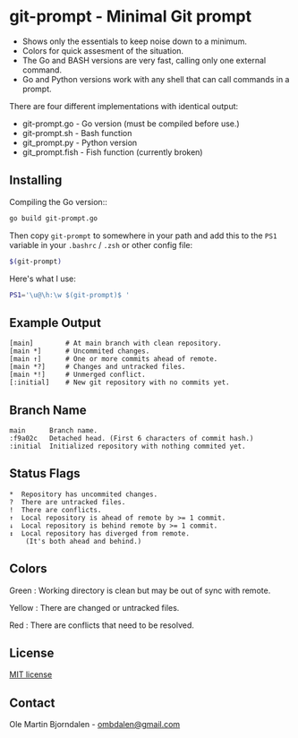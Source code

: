 # git-prompt - Minimal Git prompt

* Shows only the essentials to keep noise down to a minimum.
* Colors for quick assesment of the situation.
* The Go and BASH versions are very fast, calling only one
  external command.
* Go and Python versions work with any shell that can call
  commands in a prompt.

There are four different implementations with identical output:

* git-prompt.go - Go version (must be compiled before use.)
* git-prompt.sh - Bash function
* git_prompt.py - Python version
* git_prompt.fish - Fish function (currently broken)


## Installing

Compiling the Go version::

```bash
go build git-prompt.go
```

Then copy `git-prompt` to somewhere in your path and add this to the
`PS1` variable in your `.bashrc` / `.zsh` or other config file:

```bash
$(git-prompt)
```

Here's what I use:

```bash
PS1='\u@\h:\w $(git-prompt)$ '
```


Example Output
--------------

```
[main]        # At main branch with clean repository.
[main *]      # Uncommited changes.
[main ↑]      # One or more commits ahead of remote.
[main *?]     # Changes and untracked files.
[main *!]     # Unmerged conflict.
[:initial]    # New git repository with no commits yet.
```


Branch Name
-----------

```
main      Branch name.
:f9a02c   Detached head. (First 6 characters of commit hash.)
:initial  Initialized repository with nothing commited yet.
```

## Status Flags

```
*  Repository has uncommited changes.
?  There are untracked files.
!  There are conflicts.
↑  Local repository is ahead of remote by >= 1 commit.
↓  Local repository is behind remote by >= 1 commit.
↕  Local repository has diverged from remote.
    (It's both ahead and behind.)
```


## Colors

Green
: Working directory is clean but may be out of sync with remote.

Yellow
: There are changed or untracked files.

Red
: There are conflicts that need to be resolved.


## License


[MIT license](http://en.wikipedia.org/wiki/MIT_License>)


## Contact

Ole Martin Bjorndalen - ombdalen@gmail.com
